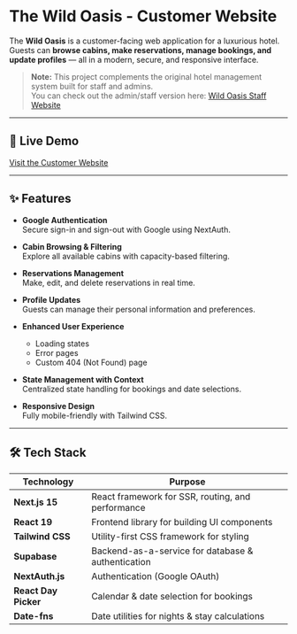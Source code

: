 # The Wild Oasis - Customer Website

The **Wild Oasis** is a customer-facing web application for a luxurious hotel.  
Guests can **browse cabins, make reservations, manage bookings, and update profiles** — all in a modern, secure, and responsive interface.

> **Note:** This project complements the original hotel management system built for staff and admins.  
> You can check out the admin/staff version here: [Wild Oasis Staff Website](https://wild-oasis-website-ashy.vercel.app/)

---

## 🚀 Live Demo

[Visit the Customer Website](https://wild-oasis-customer-facing-website-fawn.vercel.app/) <!-- Add the deployed link for this customer version -->

---

## ✨ Features

- **Google Authentication**  
  Secure sign-in and sign-out with Google using NextAuth.

- **Cabin Browsing & Filtering**  
  Explore all available cabins with capacity-based filtering.

- **Reservations Management**  
  Make, edit, and delete reservations in real time.

- **Profile Updates**  
  Guests can manage their personal information and preferences.

- **Enhanced User Experience**

  - Loading states
  - Error pages
  - Custom 404 (Not Found) page

- **State Management with Context**  
  Centralized state handling for bookings and date selections.

- **Responsive Design**  
  Fully mobile-friendly with Tailwind CSS.

---

## 🛠️ Tech Stack

| Technology           | Purpose                                            |
| -------------------- | -------------------------------------------------- |
| **Next.js 15**       | React framework for SSR, routing, and performance  |
| **React 19**         | Frontend library for building UI components        |
| **Tailwind CSS**     | Utility-first CSS framework for styling            |
| **Supabase**         | Backend-as-a-service for database & authentication |
| **NextAuth.js**      | Authentication (Google OAuth)                      |
| **React Day Picker** | Calendar & date selection for bookings             |
| **Date-fns**         | Date utilities for nights & stay calculations      |
